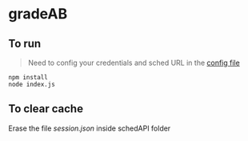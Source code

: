 # gradeAB

## To run
> Need to config your credentials and sched URL in the [config file](./schedAPI/config.json)  

```npm install```  
```node index.js```  

## To clear cache
Erase the file _session.json_ inside schedAPI folder
